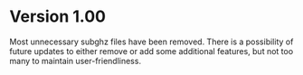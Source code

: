 # Version 1.00

Most unnecessary subghz files have been removed. There is a possibility of future updates to either remove or add some additional features, but not too many to maintain user-friendliness.
